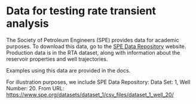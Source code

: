 # Data for testing rate transient analysis

The Society of Petroleum Engineers (SPE) provides data for academic purposes. To
download this data, go to the
[SPE Data Repository](https://www.spe.org/en/industry/data-repository/) website.
Production data is in the RTA dataset, along with information about the
reservoir properties and well trajectories.

Examples using this data are provided in the docs.

For illustration purposes, we include SPE Data Repository: Data Set: 1, Well
Number: 20. From URL:
<https://www.spe.org/datasets/dataset_1/csv_files/dataset_1_well_20/>
